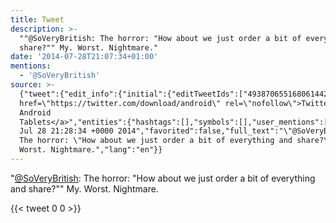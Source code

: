 ```yaml
---
title: Tweet
description: >-
  ""@SoVeryBritish: The horror: "How about we just order a bit of everything and
  share?"" My. Worst. Nightmare."
date: '2014-07-28T21:07:34+01:00'
mentions:
  - '@SoVeryBritish'
source: >-
  {"tweet":{"edit_info":{"initial":{"editTweetIds":["493870655168061442"],"editableUntil":"2014-07-28T22:28:34.522Z","editsRemaining":"5","isEditEligible":true}},"retweeted":false,"source":"<a
  href=\"https://twitter.com/download/android\" rel=\"nofollow\">Twitter for
  Android
  Tablets</a>","entities":{"hashtags":[],"symbols":[],"user_mentions":[{"name":"VeryBritishProblems","screen_name":"SoVeryBritish","indices":["1","15"],"id_str":"1023072078","id":"1023072078"}],"urls":[]},"display_text_range":["0","108"],"favorite_count":"0","id_str":"493870655168061442","truncated":false,"retweet_count":"0","id":"493870655168061442","created_at":"Mon
  Jul 28 21:28:34 +0000 2014","favorited":false,"full_text":"\"@SoVeryBritish:
  The horror: \"How about we just order a bit of everything and share?\"\" My.
  Worst. Nightmare.","lang":"en"}}
---
```

"[@SoVeryBritish](https://twitter.com/@SoVeryBritish): The horror: "How about we just order a bit of everything and share?"" My. Worst. Nightmare.
    
{{< tweet 0 0 >}}
    
